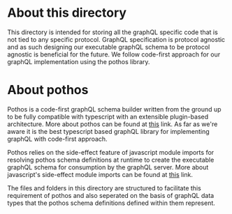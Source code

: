 # About this directory

This directory is intended for storing all the graphQL specific code that is not tied to any specific protocol. GraphQL specification is protocol agnostic and as such designing our executable graphQL schema to be protocol agnostic is beneficial for the future. We follow code-first approach for our graphQL implementation using the pothos library.

# About pothos

Pothos is a code-first graphQL schema builder written from the ground up to be fully compatible with typescript with an extensible plugin-based architecture. More about pothos can be found at [this](https://pothos-graphql.dev/) link. As far as we're aware it is the best typescript based graphQL library for implementing graphQL with code-first approach. 

Pothos relies on the side-effect feature of javascript module imports for resolving pothos schema definitions at runtime to create the executable graphQL schema for consumption by the graphQL server. More about javascript's side-effect module imports can be found at [this](https://developer.mozilla.org/en-US/docs/Web/JavaScript/Reference/Statements/import#import_a_module_for_its_side_effects_only) link.

The files and folders in this directory are structured to facilitate this requirement of pothos and also seperated on the basis of graphQL data types that the pothos schema definitions defined within them represent.
